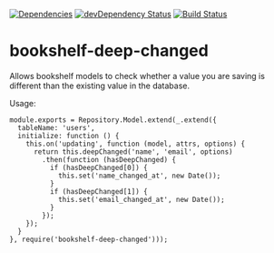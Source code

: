 [![Dependencies](https://david-dm.org/lanetix/bookshelf-deep-changed.svg?style=flat)](https://david-dm.org/lanetix/bookshelf-deep-changed)
[![devDependency Status](https://david-dm.org/lanetix/bookshelf-deep-changed/dev-status.svg?style=flat)](https://david-dm.org/lanetix/bookshelf-deep-changed#info=devDependencies)
[![Build Status](https://travis-ci.org/lanetix/bookshelf-deep-changed.svg?style=flat)](https://travis-ci.org/lanetix/bookshelf-deep-changed)
# bookshelf-deep-changed
Allows bookshelf models to check whether a value you are saving is different than the existing value in the database.

Usage:
```
module.exports = Repository.Model.extend(_.extend({
  tableName: 'users',
  initialize: function () {
    this.on('updating', function (model, attrs, options) {
      return this.deepChanged('name', 'email', options)
        .then(function (hasDeepChanged) {
          if (hasDeepChanged[0]) {
            this.set('name_changed_at', new Date());
          }
          if (hasDeepChanged[1]) {
            this.set('email_changed_at', new Date());
          }
        });
    });
  }
}, require('bookshelf-deep-changed')));

```

